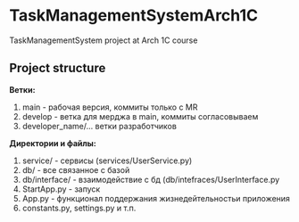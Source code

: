 # TaskManagementSystemArch1C
TaskManagementSystem project at Arch 1C course


## Project structure

**Ветки:**
1) main - рабочая версия, коммиты только с MR
2) develop - ветка для мерджа в main, коммиты согласовываем
3) developer_name/... ветки разработчиков


**Директории и файлы:**
1) service/ - сервисы (services/UserService.py)
2) db/ - все связанное с базой
3) db/interface/ - взаимодействие с бд (db/intefraces/UserInterface.py
4) StartApp.py - запуск
5) App.py - функционал поддержания жизнедейтельностьи приложения
6) constants.py, settings.py и т.п.